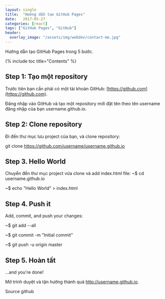 ```yaml
---
layout: single
title:  "Hướng dẫn tạo GitHub Pages"
date:   2017-05-27
categories: [react]
tags: ["GitHub Pages", "GitHub"]
header:
  overlay_image: "/assets/img/webdev/contact-me.jpg"
---
```



Hướng dẫn tạo GitHub Pages trong 5 bước.

{% include toc title="Contents" %}

## Step 1: Tạo một repository

Trước tiên bạn cần phải có một tài khoản GitHub: [https://github.com](https://github.com).


Đăng nhập  vào GitHub và tạo một repository mới đặt tên theo tên username đăng nhập của bạn username.github.io.

## Step 2: Clone repository

Đi đến thư mục lưu project của bạn, và clone repository:

 
git clone https://github.com/username/username.github.io

## Step 3. Hello World

Chuyển đến thư mục project vừa clone và  add index.html file:
~$ cd username.github.io

~$ echo "Hello World" > index.html

## Step 4. Push it

Add, commit, and push your changes:

 
~$ git add --all

~$ git commit -m "Initial commit"

~$ git push -u origin master

## Step 5. Hoàn tất

…and you're done!

Mở trình duyệt và tận hưởng thành quả http://username.github.io.



Source github
